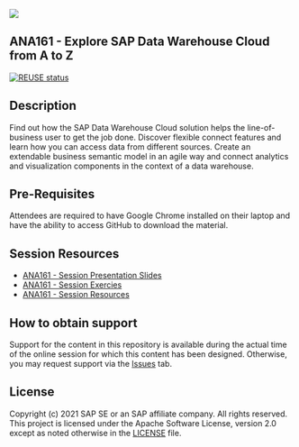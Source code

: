 ![](https://img.shields.io/badge/STATUS-NOT%20CURRENTLY%20MAINTAINED-red.svg?longCache=true&style=flat)

## ANA161 - Explore SAP Data Warehouse Cloud from A to Z

[![REUSE status](https://api.reuse.software/badge/github.com/SAP-samples/teched2021-ANA161)](https://api.reuse.software/info/github.com/SAP-samples/teched2021-ANA161/)

## Description
Find out how the SAP Data Warehouse Cloud solution helps the line-of-business user to get the job done. Discover flexible connect features and learn how you can access data from different sources. Create an extendable business semantic model in an agile way and connect analytics and visualization components in the context of a data warehouse.

## Pre-Requisites
Attendees are required to have Google Chrome installed on their laptop and have the ability to access GitHub to download the material.

## Session Resources
- [ANA161 - Session Presentation Slides](SAP_TechED_2021_ANA161_Presentation.pdf)
- [ANA161 - Session Exercies](SAP_TechED_2021_ANA161_EXERCISES.pdf)
- [ANA161 - Session Resources](SAP_TechED_2021_ANA161_RESOURCES.zip)



## How to obtain support
Support for the content in this repository is available during the actual time of the online session for which this content has been designed. Otherwise, you may request support via the [Issues](../../issues) tab.

## License
Copyright (c) 2021 SAP SE or an SAP affiliate company. All rights reserved. This project is licensed under the Apache Software License, version 2.0 except as noted otherwise in the [LICENSE](LICENSES/Apache-2.0.txt) file.
